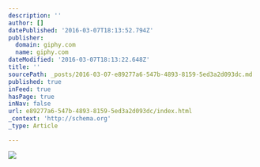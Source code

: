 ```yaml
---
description: ''
author: []
datePublished: '2016-03-07T18:13:52.794Z'
publisher:
  domain: giphy.com
  name: giphy.com
dateModified: '2016-03-07T18:13:22.648Z'
title: ''
sourcePath: _posts/2016-03-07-e89277a6-547b-4893-8159-5ed3a2d093dc.md
published: true
inFeed: true
hasPage: true
inNav: false
url: e89277a6-547b-4893-8159-5ed3a2d093dc/index.html
_context: 'http://schema.org'
_type: Article

---
```

![](https://media.giphy.com/media/11umhPRDhV8nC/giphy.gif)